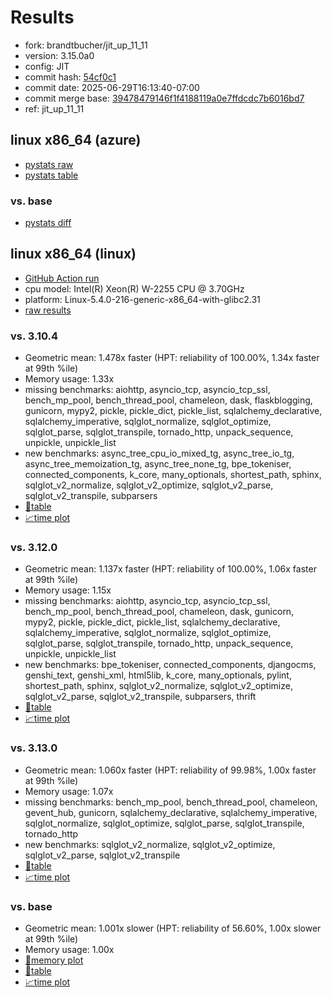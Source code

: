 # Results

- fork: brandtbucher/jit_up_11_11
- version: 3.15.0a0
- config: JIT
- commit hash: [54cf0c1](https://github.com/brandtbucher/cpython/commit/54cf0c1)
- commit date: 2025-06-29T16:13:40-07:00
- commit merge base: [39478479146f1f4188119a0e7ffdcdc7b6016bd7](https://github.com/python/cpython/commit/39478479146f1f4188119a0e7ffdcdc7b6016bd7)
- ref: jit_up_11_11

## linux x86_64 (azure)

- [pystats raw](bm-20250629-azure-x86_64-brandtbucher-jit_up_11_11-3.15.0a0-54cf0c1-pystats.json)
- [pystats table](bm-20250629-azure-x86_64-brandtbucher-jit_up_11_11-3.15.0a0-54cf0c1-pystats.md)

### vs. base

- [pystats diff](bm-20250629-azure-x86_64-brandtbucher-jit_up_11_11-3.15.0a0-54cf0c1-pystats-vs-base.md)

## linux x86_64 (linux)

- [GitHub Action run](https://github.com/faster-cpython/benchmarking/actions/runs/15960413004)
- cpu model: Intel(R) Xeon(R) W-2255 CPU @ 3.70GHz
- platform: Linux-5.4.0-216-generic-x86_64-with-glibc2.31
- [raw results](bm-20250629-linux-x86_64-brandtbucher-jit_up_11_11-3.15.0a0-54cf0c1.json)

### vs. 3.10.4

- Geometric mean: 1.478x faster (HPT: reliability of 100.00%, 1.34x faster at 99th %ile)
- Memory usage: 1.33x
- missing benchmarks: aiohttp, asyncio_tcp, asyncio_tcp_ssl, bench_mp_pool, bench_thread_pool, chameleon, dask, flaskblogging, gunicorn, mypy2, pickle, pickle_dict, pickle_list, sqlalchemy_declarative, sqlalchemy_imperative, sqlglot_normalize, sqlglot_optimize, sqlglot_parse, sqlglot_transpile, tornado_http, unpack_sequence, unpickle, unpickle_list
- new benchmarks: async_tree_cpu_io_mixed_tg, async_tree_io_tg, async_tree_memoization_tg, async_tree_none_tg, bpe_tokeniser, connected_components, k_core, many_optionals, shortest_path, sphinx, sqlglot_v2_normalize, sqlglot_v2_optimize, sqlglot_v2_parse, sqlglot_v2_transpile, subparsers
- [📄table](bm-20250629-linux-x86_64-brandtbucher-jit_up_11_11-3.15.0a0-54cf0c1-vs-3.10.4.md)
- [📈time plot](bm-20250629-linux-x86_64-brandtbucher-jit_up_11_11-3.15.0a0-54cf0c1-vs-3.10.4.svg)

### vs. 3.12.0

- Geometric mean: 1.137x faster (HPT: reliability of 100.00%, 1.06x faster at 99th %ile)
- Memory usage: 1.15x
- missing benchmarks: aiohttp, asyncio_tcp, asyncio_tcp_ssl, bench_mp_pool, bench_thread_pool, chameleon, dask, gunicorn, mypy2, pickle, pickle_dict, pickle_list, sqlalchemy_declarative, sqlalchemy_imperative, sqlglot_normalize, sqlglot_optimize, sqlglot_parse, sqlglot_transpile, tornado_http, unpack_sequence, unpickle, unpickle_list
- new benchmarks: bpe_tokeniser, connected_components, djangocms, genshi_text, genshi_xml, html5lib, k_core, many_optionals, pylint, shortest_path, sphinx, sqlglot_v2_normalize, sqlglot_v2_optimize, sqlglot_v2_parse, sqlglot_v2_transpile, subparsers, thrift
- [📄table](bm-20250629-linux-x86_64-brandtbucher-jit_up_11_11-3.15.0a0-54cf0c1-vs-3.12.0.md)
- [📈time plot](bm-20250629-linux-x86_64-brandtbucher-jit_up_11_11-3.15.0a0-54cf0c1-vs-3.12.0.svg)

### vs. 3.13.0

- Geometric mean: 1.060x faster (HPT: reliability of 99.98%, 1.00x faster at 99th %ile)
- Memory usage: 1.07x
- missing benchmarks: bench_mp_pool, bench_thread_pool, chameleon, gevent_hub, gunicorn, sqlalchemy_declarative, sqlalchemy_imperative, sqlglot_normalize, sqlglot_optimize, sqlglot_parse, sqlglot_transpile, tornado_http
- new benchmarks: sqlglot_v2_normalize, sqlglot_v2_optimize, sqlglot_v2_parse, sqlglot_v2_transpile
- [📄table](bm-20250629-linux-x86_64-brandtbucher-jit_up_11_11-3.15.0a0-54cf0c1-vs-3.13.0.md)
- [📈time plot](bm-20250629-linux-x86_64-brandtbucher-jit_up_11_11-3.15.0a0-54cf0c1-vs-3.13.0.svg)

### vs. base

- Geometric mean: 1.001x slower (HPT: reliability of 56.60%, 1.00x slower at 99th %ile)
- Memory usage: 1.00x
- [🧠memory plot](bm-20250629-linux-x86_64-brandtbucher-jit_up_11_11-3.15.0a0-54cf0c1-vs-base-mem.svg)
- [📄table](bm-20250629-linux-x86_64-brandtbucher-jit_up_11_11-3.15.0a0-54cf0c1-vs-base.md)
- [📈time plot](bm-20250629-linux-x86_64-brandtbucher-jit_up_11_11-3.15.0a0-54cf0c1-vs-base.svg)

